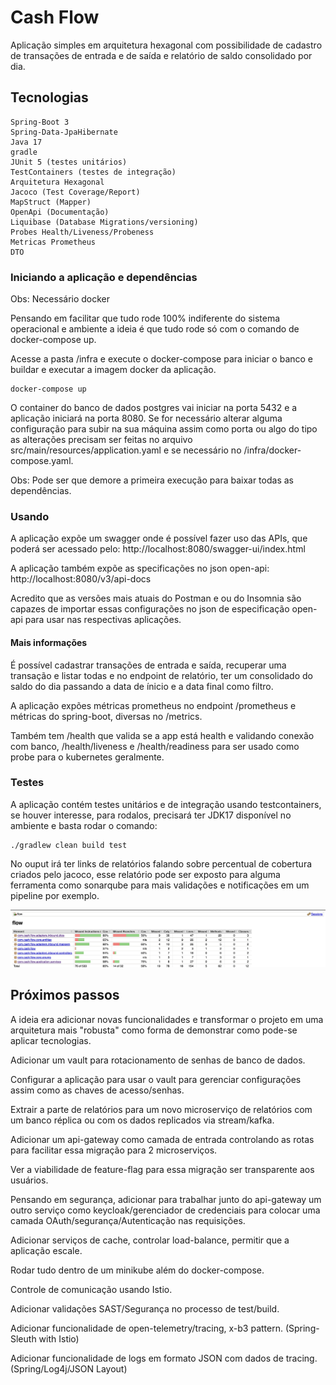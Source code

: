 # Cash Flow

Aplicação simples em arquitetura hexagonal com possibilidade de cadastro de transações de entrada e de saída e relatório de saldo consolidado por dia.

## Tecnologias

```
Spring-Boot 3
Spring-Data-JpaHibernate
Java 17
gradle
JUnit 5 (testes unitários)
TestContainers (testes de integração)
Arquitetura Hexagonal
Jacoco (Test Coverage/Report)
MapStruct (Mapper)
OpenApi (Documentação)
Liquibase (Database Migrations/versioning)
Probes Health/Liveness/Probeness
Metricas Prometheus
DTO

``` 

### Iniciando a aplicação e dependências

Obs: Necessário docker

Pensando em facilitar que tudo rode 100% indiferente do sistema operacional e ambiente a ideia é que tudo rode só com o comando de docker-compose up.

Acesse a pasta /infra e execute o docker-compose para iniciar o banco e buildar e executar a imagem docker da aplicação.

```
docker-compose up
```

O container do banco de dados postgres vai iniciar na porta 5432 e a aplicação iniciará na porta 8080. 
Se for necessário alterar alguma configuração para subir na sua máquina assim como porta ou algo do tipo as alterações precisam ser feitas no
arquivo src/main/resources/application.yaml e se necessário no /infra/docker-compose.yaml.

Obs: Pode ser que demore a primeira execução para baixar todas as dependências.

### Usando
A aplicação expõe um swagger onde é possível fazer uso das APIs, que poderá ser acessado pelo:
http://localhost:8080/swagger-ui/index.html

A aplicação também expõe as specificações no json open-api:
http://localhost:8080/v3/api-docs

Acredito que as versões mais atuais do Postman e ou do Insomnia são capazes de importar essas configurações no json de 
especificação open-api para usar nas respectivas aplicações.

#### Mais informações

É possível cadastrar transações de entrada e saída, recuperar uma transação e listar todas e no endpoint de relatório,
ter um consolidado do saldo do dia passando a data de ínicio e a data final como filtro.

A aplicação expões métricas prometheus no endpoint /prometheus e métricas do spring-boot, diversas no /metrics.

Também tem /health que valida se a app está health e validando conexão com banco, /health/liveness e
/health/readiness para ser usado como probe para o kubernetes geralmente.

### Testes

A aplicação contém testes unitários e de integração usando testcontainers, se houver interesse, para rodalos, precisará 
ter JDK17 disponível no ambiente e basta rodar o comando:
```
./gradlew clean build test
```
No ouput irá ter links de relatórios falando sobre percentual de cobertura criados pelo jacoco, esse relatório pode ser 
exposto para alguma ferramenta como sonarqube para mais validações e notificações em um pipeline por exemplo.

![coverage.jpg](readme%2Fcoverage.jpg)

## Próximos passos

A ideia era adicionar novas funcionalidades e transformar o projeto em uma arquitetura mais "robusta" como forma 
de demonstrar como pode-se aplicar tecnologias.

Adicionar um vault para rotacionamento de senhas de banco de dados.

Configurar a aplicação para usar o vault para gerenciar configurações assim como as chaves de acesso/senhas.

Extrair a parte de relatórios para um novo microserviço de relatórios com um banco réplica ou com os dados replicados via stream/kafka.

Adicionar um api-gateway como camada de entrada controlando as rotas para facilitar essa migração para 2 microserviços.

Ver a viabilidade de feature-flag para essa migração ser transparente aos usuários.

Pensando em segurança, adicionar para trabalhar junto do api-gateway um outro serviço como keycloak/gerenciador de credenciais para colocar uma camada OAuth/segurança/Autenticação nas requisições.

Adicionar serviços de cache, controlar load-balance, permitir que a aplicação escale.

Rodar tudo dentro de um minikube além do docker-compose.

Controle de comunicação usando Istio.

Adicionar validações SAST/Segurança no processo de test/build.

Adicionar funcionalidade de open-telemetry/tracing, x-b3 pattern. (Spring-Sleuth with Istio)

Adicionar funcionalidade de logs em formato JSON com dados de tracing. (Spring/Log4j/JSON Layout)


